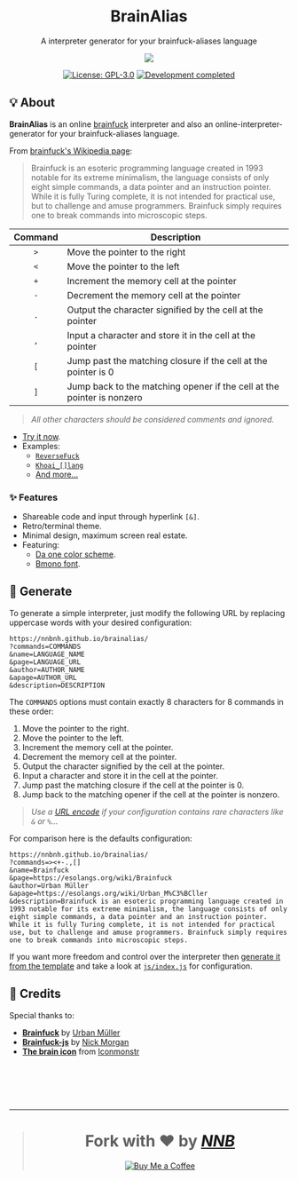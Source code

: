 <h1 align="center">BrainAlias</h1>
<p align="center">A interpreter generator for your brainfuck-aliases language</p>
<p align="center"><img src="https://iconmonstr.com/wp-content/g/gd/makefg.php?i=../assets/preview/2017/png/iconmonstr-idea-11.png&r=255&g=148&b=112"></p>
<p align="center"><a href="https://github.com/NNBnh/brainalias/blob/main/LICENSE"><img src="https://img.shields.io/badge/license-unlicense-%23B3684F.svg?labelColor=585858&style=for-the-badge&logoColor=FFFFFF" alt="License: GPL-3.0"></a> <a href="https://gist.github.com/NNBnh/9ef453aba3efce26046e0d3119dab5a7#development-completed"><img src="https://img.shields.io/badge/development-completed-%23B3684F.svg?labelColor=585858&style=for-the-badge&logoColor=FFFFFF" alt="Development completed"></a></p>

## 💡 About
**BrainAlias** is an online [brainfuck](https://esolangs.org/wiki/Brainfuck) interpreter and also an online-interpreter-generator for your brainfuck-aliases language.

From [brainfuck's Wikipedia page](https://wikiless.org/wiki/Brainfuck):

> Brainfuck is an esoteric programming language created in 1993 notable for its extreme minimalism, the language consists of only eight simple commands, a data pointer and an instruction pointer.
> While it is fully Turing complete, it is not intended for practical use, but to challenge and amuse programmers. Brainfuck simply requires one to break commands into microscopic steps.

| Command | Description                                                            |
| :-----: | ---------------------------------------------------------------------- |
| `>`     | Move the pointer to the right                                          |
| `<`     | Move the pointer to the left                                           |
| `+`     | Increment the memory cell at the pointer                               |
| `-`     | Decrement the memory cell at the pointer                               |
| `.`     | Output the character signified by the cell at the pointer              |
| `,`     | Input a character and store it in the cell at the pointer              |
| `[`     | Jump past the matching closure if the cell at the pointer is 0         |
| `]`     | Jump back to the matching opener if the cell at the pointer is nonzero |

> *All other characters should be considered comments and ignored.*

- [Try it now](https://nnbnh.github.io/brainalias).
- Examples:
  - [`ReverseFuck`](https://nnbnh.github.io/brainalias/?commands=%3C%3E-+,.][&name=ReverseFuck&page=https://sourceforge.net/projects/reversef&author=Juraj%20Borza&apage=https://esolangs.org/wiki/Juraj_Borza&description=ReverseFuck%20is%20a%20Brainfuck%20modification%20created%20by%20Juraj%20Borza%20in%202006,%20which%20uses%20%22reversed%22%20brainfuck%20operators.%20This%20means%20that%20operator%20+%20acts%20as%20-,%20%3C%20acts%20as%20%3E%20and%20vice%20versa.%20The%20reason%20for%20this%20is%20that%20brainfuck%20may%20be%20too%20easy%20to%20understand%20for%20people,%20as%20+%20increments%20the%20current%20cell%20and%20%3E%20increments%20the%20pointer.%20But%20when%20this%20is%20reversed,%20it%20is%20harder%20to%20make%20sense%20of%20it.)
  - [`Khoai_[]lang`](https://nnbnh.github.io/brainalias/?commands=kha_oi[]&name=Khoai_[]lang&page=https://github.com/NNBnh/brainfucker&author=NNB&apage=https://github.com/NNBnh)
  - [And more...](https://github.com/NNBnh/brainalias/discussions/3)

### ✨ Features
- Shareable code and input through hyperlink `[&]`.
- Retro/terminal theme.
- Minimal design, maximum screen real estate.
- Featuring:
  - [Da one color scheme](https://github.com/NNBnh/da-one).
  - [Bmono font](https://github.com/NNBnh/bmono).

## 🚀 Generate

To generate a simple interpreter, just modify the following URL by replacing uppercase words with your desired configuration:

```
https://nnbnh.github.io/brainalias/
?commands=COMMANDS
&name=LANGUAGE_NAME
&page=LANGUAGE_URL
&author=AUTHOR_NAME
&apage=AUTHOR_URL
&description=DESCRIPTION
```

The `COMMANDS` options must contain exactly 8 characters for 8 commands in these order:

1. Move the pointer to the right.
2. Move the pointer to the left.
3. Increment the memory cell at the pointer.
4. Decrement the memory cell at the pointer.
5. Output the character signified by the cell at the pointer.
6. Input a character and store it in the cell at the pointer.
7. Jump past the matching closure if the cell at the pointer is 0.
8. Jump back to the matching opener if the cell at the pointer is nonzero.

> *Use a [URL encode](https://www.urlencoder.io) if your configuration contains rare characters like `&` or `%`...*

For comparison here is the defaults configuration:

```
https://nnbnh.github.io/brainalias/
?commands=><+-.,[]
&name=Brainfuck
&page=https://esolangs.org/wiki/Brainfuck
&author=Urban Müller
&apage=https://esolangs.org/wiki/Urban_M%C3%BCller
&description=Brainfuck is an esoteric programming language created in 1993 notable for its extreme minimalism, the language consists of only eight simple commands, a data pointer and an instruction pointer. While it is fully Turing complete, it is not intended for practical use, but to challenge and amuse programmers. Brainfuck simply requires one to break commands into microscopic steps.
```

If you want more freedom and control over the interpreter then [generate it from the template](https://github.com/NNBnh/brainalias/generate)
and take a look at [`js/index.js`](https://github.com/NNBnh/brainalias/blob/main/js/index.js#L3) for configuration.

## 💌 Credits
Special thanks to:
- [**Brainfuck**](https://esolangs.org/wiki/Brainfuck) by [Urban Müller](https://esolangs.org/wiki/Urban_M%C3%BCller)
- [**Brainfuck-js**](https://github.com/skilldrick/brainfuck-js) by [Nick Morgan](https://github.com/skilldrick)
- [**The brain icon**](https://iconmonstr.com/idea-11-svg) from [Iconmonstr](https://iconmonstr.com/)

<br><br><br><br>

---

> <h1 align="center">Fork with ❤️ by <a href="https://github.com/NNBnh"><i>NNB</i></a></h1>
>
> <p align="center"><a href="https://www.buymeacoffee.com/nnbnh"><img src="https://img.shields.io/badge/buy_me_a_coffee%20-%23FFC387.svg?logo=buy-me-a-coffee&logoColor=333333&style=for-the-badge" alt="Buy Me a Coffee"></a></p>
